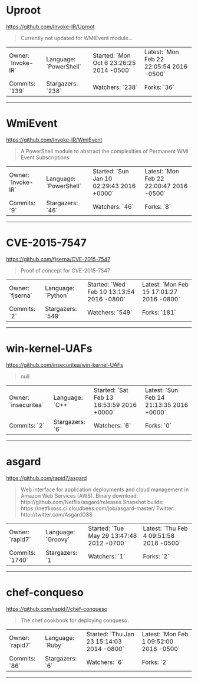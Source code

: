 # Uproot

https://github.com/Invoke-IR/Uproot
<blockquote>
Currently not updated for WMIEvent module...
</blockquote>

<table>
<tr><td>Owner: `Invoke-IR`</td>
    <td>Language: `PowerShell`</td>
    <td>Started: `Mon Oct 6 23:26:25 2014 -0500`</td>
    <td>Latest: `Mon Feb 22 22:05:54 2016 -0500`</td></tr>
<tr><td>Commits: `139`</td>
    <td>Stargazers: `238`</td>
    <td>Watchers: `238`</td>
    <td>Forks: `36`</td></tr>
</table>

---

# WmiEvent

https://github.com/Invoke-IR/WmiEvent
<blockquote>
A PowerShell module to abstract the complexities of Permanent WMI Event Subscriptions
</blockquote>

<table>
<tr><td>Owner: `Invoke-IR`</td>
    <td>Language: `PowerShell`</td>
    <td>Started: `Sun Jan 10 02:29:43 2016 +0000`</td>
    <td>Latest: `Mon Feb 22 22:00:47 2016 -0500`</td></tr>
<tr><td>Commits: `9`</td>
    <td>Stargazers: `46`</td>
    <td>Watchers: `46`</td>
    <td>Forks: `8`</td></tr>
</table>

---

# CVE-2015-7547

https://github.com/fjserna/CVE-2015-7547
<blockquote>
Proof of concept for CVE-2015-7547
</blockquote>

<table>
<tr><td>Owner: `fjserna`</td>
    <td>Language: `Python`</td>
    <td>Started: `Wed Feb 10 13:13:54 2016 -0800`</td>
    <td>Latest: `Mon Feb 15 17:01:27 2016 -0800`</td></tr>
<tr><td>Commits: `2`</td>
    <td>Stargazers: `549`</td>
    <td>Watchers: `549`</td>
    <td>Forks: `181`</td></tr>
</table>

---

# win-kernel-UAFs

https://github.com/insecuritea/win-kernel-UAFs
<blockquote>
null
</blockquote>

<table>
<tr><td>Owner: `insecuritea`</td>
    <td>Language: `C++`</td>
    <td>Started: `Sat Feb 13 16:53:59 2016 +0000`</td>
    <td>Latest: `Sun Feb 14 21:13:35 2016 +0000`</td></tr>
<tr><td>Commits: `2`</td>
    <td>Stargazers: `6`</td>
    <td>Watchers: `6`</td>
    <td>Forks: `0`</td></tr>
</table>

---

# asgard

https://github.com/rapid7/asgard
<blockquote>
Web interface for application deployments and cloud management in Amazon Web Services (AWS). Binary download: http://github.com/Netflix/asgard/releases Snapshot builds: https://netflixoss.ci.cloudbees.com/job/asgard-master/ Twitter: http://twitter.com/AsgardOSS
</blockquote>

<table>
<tr><td>Owner: `rapid7`</td>
    <td>Language: `Groovy`</td>
    <td>Started: `Tue May 29 13:47:48 2012 -0700`</td>
    <td>Latest: `Thu Feb 4 09:51:58 2016 -0500`</td></tr>
<tr><td>Commits: `1740`</td>
    <td>Stargazers: `1`</td>
    <td>Watchers: `1`</td>
    <td>Forks: `2`</td></tr>
</table>

---

# chef-conqueso

https://github.com/rapid7/chef-conqueso
<blockquote>
The chef cookbook for deploying conqueso.
</blockquote>

<table>
<tr><td>Owner: `rapid7`</td>
    <td>Language: `Ruby`</td>
    <td>Started: `Thu Jan 23 15:14:03 2014 -0800`</td>
    <td>Latest: `Mon Feb 1 09:52:00 2016 -0500`</td></tr>
<tr><td>Commits: `86`</td>
    <td>Stargazers: `6`</td>
    <td>Watchers: `6`</td>
    <td>Forks: `2`</td></tr>
</table>

---

